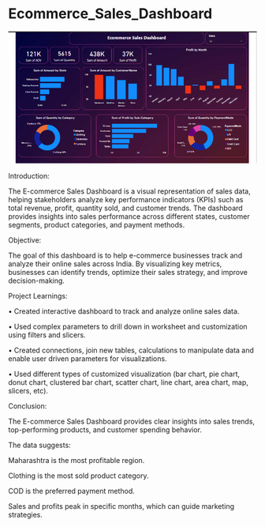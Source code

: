 # Ecommerce_Sales_Dashboard
![Alt text](Dashboard.png)

Introduction:

The E-commerce Sales Dashboard is a visual representation of sales data, helping stakeholders analyze key performance indicators (KPIs) such as total revenue, profit, quantity sold, and customer trends. The dashboard provides insights into sales performance across different states, customer segments, product categories, and payment methods.

Objective:

The goal of this dashboard is to help e-commerce businesses track and analyze their online sales across India. By visualizing key metrics, businesses can identify trends, optimize their sales strategy, and improve decision-making.


Project Learnings:

• Created interactive dashboard to track and analyze online sales data.

• Used complex parameters to drill down in worksheet and
customization using filters and slicers.

• Created connections, join new tables, calculations to manipulate
data and enable user driven parameters for visualizations.

• Used different types of customized
visualization (bar chart, pie chart, donut chart,
clustered bar chart, scatter chart, line chart,
area chart, map, slicers, etc).

Conclusion:

The E-commerce Sales Dashboard provides clear insights into sales trends, top-performing products, and customer spending behavior. 

The data suggests:

Maharashtra is the most profitable region.

Clothing is the most sold product category.

COD is the preferred payment method.

Sales and profits peak in specific months, which can guide marketing strategies.
